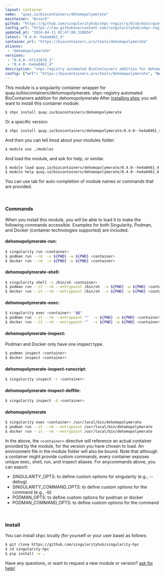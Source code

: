 ```yaml
---
layout: container
name:  "quay.io/biocontainers/dehomopolymerate"
maintainer: "@vsoch"
github: "https://github.com/singularityhub/shpc-registry/blob/main/quay.io/biocontainers/dehomopolymerate/container.yaml"
config_url: "https://raw.githubusercontent.com/singularityhub/shpc-registry/main/quay.io/biocontainers/dehomopolymerate/container.yaml"
updated_at: "2024-04-11 02:47:00.310854"
latest: "0.4.0--he4a0461_4"
container_url: "https://biocontainers.pro/tools/dehomopolymerate"
aliases:
 - "dehomopolymerate"
versions:
 - "0.4.0--h7132678_2"
 - "0.4.0--he4a0461_4"
description: "shpc-registry automated BioContainers addition for dehomopolymerate"
config: {"url": "https://biocontainers.pro/tools/dehomopolymerate", "maintainer": "@vsoch", "description": "shpc-registry automated BioContainers addition for dehomopolymerate", "latest": {"0.4.0--he4a0461_4": "sha256:3836f72b07c52ab37d178164bb093736490225a7755e733a8a035721daeb7f83"}, "tags": {"0.4.0--h7132678_2": "sha256:d2a18c0fb9f6891121952ac40ff09eb8f098b18fb79a51264911467442c8731a", "0.4.0--he4a0461_4": "sha256:3836f72b07c52ab37d178164bb093736490225a7755e733a8a035721daeb7f83"}, "docker": "quay.io/biocontainers/dehomopolymerate", "aliases": {"dehomopolymerate": "/usr/local/bin/dehomopolymerate"}}
---
```


This module is a singularity container wrapper for quay.io/biocontainers/dehomopolymerate.
shpc-registry automated BioContainers addition for dehomopolymerate
After [installing shpc](#install) you will want to install this container module:


```bash
$ shpc install quay.io/biocontainers/dehomopolymerate
```

Or a specific version:

```bash
$ shpc install quay.io/biocontainers/dehomopolymerate:0.4.0--he4a0461_4
```

And then you can tell lmod about your modules folder:

```bash
$ module use ./modules
```

And load the module, and ask for help, or similar.

```bash
$ module load quay.io/biocontainers/dehomopolymerate/0.4.0--he4a0461_4
$ module help quay.io/biocontainers/dehomopolymerate/0.4.0--he4a0461_4
```

You can use tab for auto-completion of module names or commands that are provided.

<br>

### Commands

When you install this module, you will be able to load it to make the following commands accessible.
Examples for both Singularity, Podman, and Docker (container technologies supported) are included.

#### dehomopolymerate-run:

```bash
$ singularity run <container>
$ podman run --rm  -v ${PWD} -w ${PWD} <container>
$ docker run --rm  -v ${PWD} -w ${PWD} <container>
```

#### dehomopolymerate-shell:

```bash
$ singularity shell -s /bin/sh <container>
$ podman run --it --rm --entrypoint /bin/sh  -v ${PWD} -w ${PWD} <container>
$ docker run --it --rm --entrypoint /bin/sh  -v ${PWD} -w ${PWD} <container>
```

#### dehomopolymerate-exec:

```bash
$ singularity exec <container> "$@"
$ podman run --it --rm --entrypoint ""  -v ${PWD} -w ${PWD} <container> "$@"
$ docker run --it --rm --entrypoint ""  -v ${PWD} -w ${PWD} <container> "$@"
```

#### dehomopolymerate-inspect:

Podman and Docker only have one inspect type.

```bash
$ podman inspect <container>
$ docker inspect <container>
```

#### dehomopolymerate-inspect-runscript:

```bash
$ singularity inspect -r <container>
```

#### dehomopolymerate-inspect-deffile:

```bash
$ singularity inspect -d <container>
```


#### dehomopolymerate

```bash
$ singularity exec <container> /usr/local/bin/dehomopolymerate
$ podman run --it --rm --entrypoint /usr/local/bin/dehomopolymerate   -v ${PWD} -w ${PWD} <container> -c " $@"
$ docker run --it --rm --entrypoint /usr/local/bin/dehomopolymerate   -v ${PWD} -w ${PWD} <container> -c " $@"
```



In the above, the `<container>` directive will reference an actual container provided
by the module, for the version you have chosen to load. An environment file in the
module folder will also be bound. Note that although a container
might provide custom commands, every container exposes unique exec, shell, run, and
inspect aliases. For anycommands above, you can export:

 - SINGULARITY_OPTS: to define custom options for singularity (e.g., --debug)
 - SINGULARITY_COMMAND_OPTS: to define custom options for the command (e.g., -b)
 - PODMAN_OPTS: to define custom options for podman or docker
 - PODMAN_COMMAND_OPTS: to define custom options for the command

<br>

### Install

You can install shpc locally (for yourself or your user base) as follows:

```bash
$ git clone https://github.com/singularityhub/singularity-hpc
$ cd singularity-hpc
$ pip install -e .
```

Have any questions, or want to request a new module or version? [ask for help!](https://github.com/singularityhub/singularity-hpc/issues)